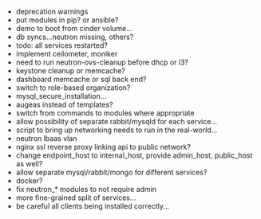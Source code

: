 * deprecation warnings
* put modules in pip? or ansible?
* demo to boot from cinder volume...
* db syncs...neutron missing, others?
* todo: all services restarted?
* implement ceilometer, moniker
* need to run neutron-ovs-cleanup before dhcp or l3?
* keystone cleanup or memcache?
* dashboard memcache or sql back end?
* switch to role-based organization?
* mysql_secure_installation...
* augeas instead of templates?
* switch from commands to modules where appropriate
* allow possibility of separate rabbit/mysqld for each service...
* script to bring up networking needs to run in the real-world...
* neutron lbaas vlan
* nginx ssl reverse proxy linking api to public network?
* change endpoint_host to internal_host, provide admin_host, public_host as well?
* allow separate mysql/rabbit/mongo for different services?
* docker?
* fix neutron_* modules to not require admin
* more fine-grained split of services...
* be careful all clients being installed correctly...
